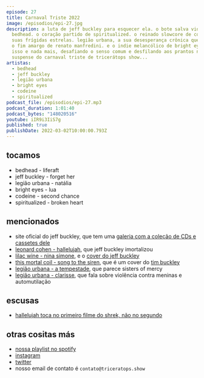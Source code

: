 ```yaml
---
episode: 27
title: Carnaval Triste 2022
image: /episodios/epi-27.jpg
description: a luta de jeff buckley para esquecer ela. o bote salva vidas de
  bedhead. o coração partido de spiritualized. o reinado slowcore de codeine e
  suas frígidas estrelas. legião urbana, a sua desesperança crônica que antecede
  o fim amargo de renato manfredini. e o indie melancólico de bright eyes. tudo
  isso e nada mais, desafiando o senso comum e desfilando aos prantos no bloco
  suspense do carnaval triste de tricerátops show...
artistas:
  - bedhead
  - jeff buckley
  - legião urbana
  - bright eyes
  - codeine
  - spiritualized
podcast_file: /episodios/epi-27.mp3
podcast_duration: 1:01:40
podcast_bytes: "148020516"
youtube: iIR9i3IiS7g
published: true
publishDate: 2022-03-02T10:00:00.793Z
---
```

## tocamos

* bedhead - liferaft
* jeff buckley - forget her
* legião urbana - natália
* bright eyes - lua
* codeine - second chance
* spiritualized - broken heart

## mencionados

* site oficial do jeff buckley, que tem uma [galeria com a coleção de CDs e cassetes dele](https://jeffbuckley.com/personal-stuff/)
* [leonard cohen - hallelujah](https://www.youtube.com/watch?v=ttEMYvpoR-k), que jeff buckley imortalizou
* [lilac wine - nina simone](https://www.youtube.com/watch?v=LT38CIgRse4), e o [cover do jeff buckley](https://www.youtube.com/watch?v=5PC68rEfF-o)
* [this mortal coil - song to the siren](https://www.youtube.com/watch?v=HFWKJ2FUiAQ), que é um cover do [tim buckley](https://www.youtube.com/watch?v=vMTEtDBHGY4)
* [legião urbana - a tempestade](https://www.youtube.com/watch?v=1t3WtlAYuaM), que parece sisters of mercy
* [legião urbana - clarisse](https://www.youtube.com/watch?v=7RyfQ9Dqed4), que fala sobre violência contra meninas e automutilação

## escusas

* [hallelujah toca no primeiro filme do shrek, não no segundo](https://www.youtube.com/watch?v=QJ-pa6zRvfs)

## otras cositas más

* [nossa playlist no spotify](https://open.spotify.com/playlist/0UiztKuga6LmTAxWTsUQdw?si=fb96026bc1994d90)
* [instagram](https://www.instagram.com/triceratops.show/)
* [twitter](https://twitter.com/TriceratopsShow/)
* nosso email de contato é `contato@triceratops.show`